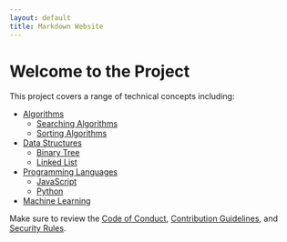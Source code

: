 ```yaml
---
layout: default
title: Markdown Website
---
```

# Welcome to the Project

This project covers a range of technical concepts including:

- [Algorithms](./concepts/algorithms/)
  - [Searching Algorithms](./concepts/algorithms/searching.md)
  - [Sorting Algorithms](./concepts/algorithms/sorting.md)
- [Data Structures](./concepts/data-structures/)
  - [Binary Tree](./concepts/data-structures/binary-tree.md)
  - [Linked List](./concepts/data-structures/linked-list.md)
- [Programming Languages](./concepts/languages/)
  - [JavaScript](./concepts/languages/javascript.md)
  - [Python](./concepts/languages/python.md)
- [Machine Learning](./concepts/machine-learning/machine_learning.md)

Make sure to review the [Code of Conduct](./CODE_OF_CONDUCT.md), [Contribution Guidelines](./CONTRIBUTING.md), and [Security Rules](./SECURITY.md).
